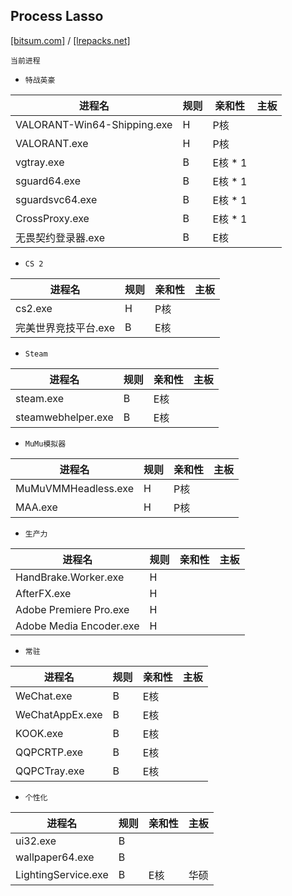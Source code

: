 ## Process Lasso
[[bitsum.com]](https://bitsum.com/changes/processlasso/) / [[lrepacks.net]](https://lrepacks.net/repaki-sistemnyh-programm/689-process-lasso-repack-amp-portable.html)

`当前进程`
* `特战英豪`

进程名|规则|亲和性|主板
-|-|-|-
VALORANT-Win64-Shipping.exe|H|P核
VALORANT.exe|H|P核
vgtray.exe|B|E核 * 1
sguard64.exe|B|E核 * 1
sguardsvc64.exe|B|E核 * 1
CrossProxy.exe|B|E核 * 1
无畏契约登录器.exe|B|E核
* `CS 2`

进程名|规则|亲和性|主板
-|-|-|-
cs2.exe|H|P核
完美世界竞技平台.exe|B|E核
* `Steam`

进程名|规则|亲和性|主板
-|-|-|-
steam.exe|B|E核
steamwebhelper.exe|B|E核
* `MuMu模拟器`

进程名|规则|亲和性|主板
-|-|-|-
MuMuVMMHeadless.exe|H|P核
MAA.exe|H|P核
* `生产力`

进程名|规则|亲和性|主板
-|-|-|-
HandBrake.Worker.exe|H
AfterFX.exe|H
Adobe Premiere Pro.exe|H
Adobe Media Encoder.exe|H
* `常驻`

进程名|规则|亲和性|主板
-|-|-|-
WeChat.exe|B|E核
WeChatAppEx.exe|B|E核
KOOK.exe|B|E核
QQPCRTP.exe|B|E核
QQPCTray.exe|B|E核
* `个性化`

进程名|规则|亲和性|主板
-|-|-|-
ui32.exe|B
wallpaper64.exe|B
LightingService.exe|B|E核|华硕